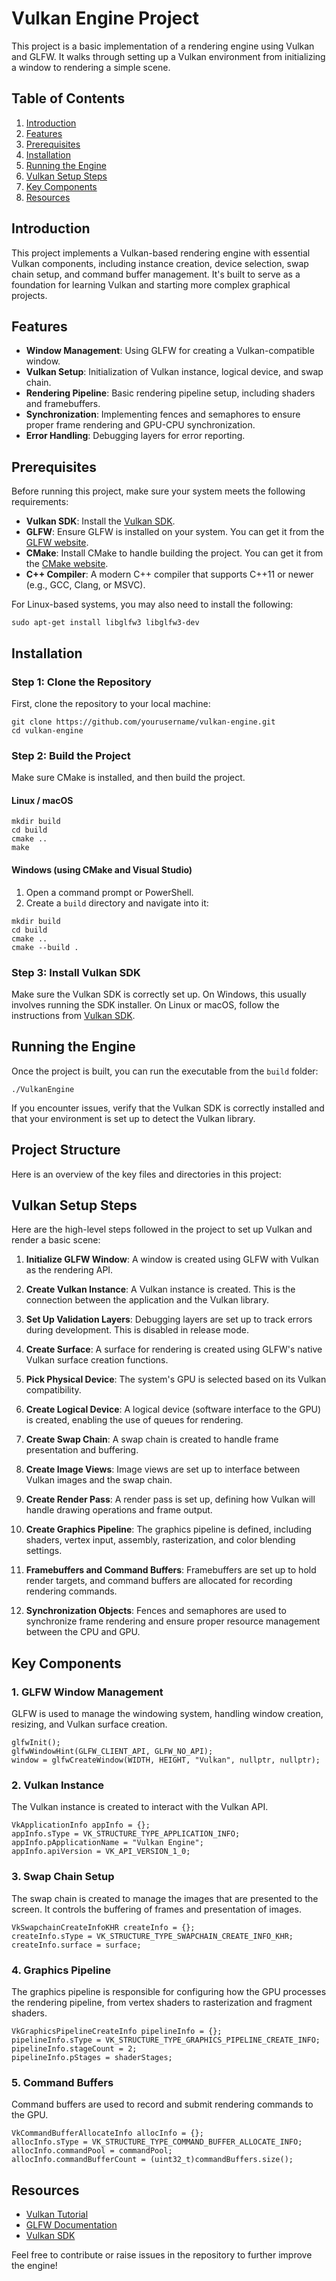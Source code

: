 # Vulkan Engine Project

This project is a basic implementation of a rendering engine using Vulkan and GLFW. It walks through setting up a Vulkan environment from initializing a window to rendering a simple scene.

## Table of Contents

1. [Introduction](#introduction)
2. [Features](#features)
3. [Prerequisites](#prerequisites)
4. [Installation](#installation)
5. [Running the Engine](#running-the-engine)
6. [Vulkan Setup Steps](#vulkan-setup-steps)
7. [Key Components](#key-components)
8. [Resources](#resources)

## Introduction

This project implements a Vulkan-based rendering engine with essential Vulkan components, including instance creation, device selection, swap chain setup, and command buffer management. It's built to serve as a foundation for learning Vulkan and starting more complex graphical projects.

## Features

- **Window Management**: Using GLFW for creating a Vulkan-compatible window.
- **Vulkan Setup**: Initialization of Vulkan instance, logical device, and swap chain.
- **Rendering Pipeline**: Basic rendering pipeline setup, including shaders and framebuffers.
- **Synchronization**: Implementing fences and semaphores to ensure proper frame rendering and GPU-CPU synchronization.
- **Error Handling**: Debugging layers for error reporting.

## Prerequisites

Before running this project, make sure your system meets the following requirements:

- **Vulkan SDK**: Install the [Vulkan SDK](https://vulkan.lunarg.com/sdk/home).
- **GLFW**: Ensure GLFW is installed on your system. You can get it from the [GLFW website](https://www.glfw.org/).
- **CMake**: Install CMake to handle building the project. You can get it from the [CMake website](https://cmake.org/).
- **C++ Compiler**: A modern C++ compiler that supports C++11 or newer (e.g., GCC, Clang, or MSVC).
  
For Linux-based systems, you may also need to install the following:

```
sudo apt-get install libglfw3 libglfw3-dev
```

## Installation

### Step 1: Clone the Repository

First, clone the repository to your local machine:

```
git clone https://github.com/yourusername/vulkan-engine.git
cd vulkan-engine
```

### Step 2: Build the Project

Make sure CMake is installed, and then build the project.

#### Linux / macOS

```
mkdir build
cd build
cmake ..
make
```

#### Windows (using CMake and Visual Studio)

1. Open a command prompt or PowerShell.
2. Create a `build` directory and navigate into it:

```
mkdir build
cd build
cmake ..
cmake --build .
```

### Step 3: Install Vulkan SDK

Make sure the Vulkan SDK is correctly set up. On Windows, this usually involves running the SDK installer. On Linux or macOS, follow the instructions from [Vulkan SDK](https://vulkan.lunarg.com/sdk/home).

## Running the Engine

Once the project is built, you can run the executable from the `build` folder:

```
./VulkanEngine
```

If you encounter issues, verify that the Vulkan SDK is correctly installed and that your environment is set up to detect the Vulkan library.

## Project Structure

Here is an overview of the key files and directories in this project:

## Vulkan Setup Steps

Here are the high-level steps followed in the project to set up Vulkan and render a basic scene:

1. **Initialize GLFW Window**: A window is created using GLFW with Vulkan as the rendering API.

2. **Create Vulkan Instance**: A Vulkan instance is created. This is the connection between the application and the Vulkan library.

3. **Set Up Validation Layers**: Debugging layers are set up to track errors during development. This is disabled in release mode.

4. **Create Surface**: A surface for rendering is created using GLFW's native Vulkan surface creation functions.

5. **Pick Physical Device**: The system's GPU is selected based on its Vulkan compatibility.

6. **Create Logical Device**: A logical device (software interface to the GPU) is created, enabling the use of queues for rendering.

7. **Create Swap Chain**: A swap chain is created to handle frame presentation and buffering.

8. **Create Image Views**: Image views are set up to interface between Vulkan images and the swap chain.

9. **Create Render Pass**: A render pass is set up, defining how Vulkan will handle drawing operations and frame output.

10. **Create Graphics Pipeline**: The graphics pipeline is defined, including shaders, vertex input, assembly, rasterization, and color blending settings.

11. **Framebuffers and Command Buffers**: Framebuffers are set up to hold render targets, and command buffers are allocated for recording rendering commands.

12. **Synchronization Objects**: Fences and semaphores are used to synchronize frame rendering and ensure proper resource management between the CPU and GPU.

## Key Components

### 1. **GLFW Window Management**

GLFW is used to manage the windowing system, handling window creation, resizing, and Vulkan surface creation.

```
glfwInit();
glfwWindowHint(GLFW_CLIENT_API, GLFW_NO_API);
window = glfwCreateWindow(WIDTH, HEIGHT, "Vulkan", nullptr, nullptr);
```

### 2. **Vulkan Instance**

The Vulkan instance is created to interact with the Vulkan API.

```
VkApplicationInfo appInfo = {};
appInfo.sType = VK_STRUCTURE_TYPE_APPLICATION_INFO;
appInfo.pApplicationName = "Vulkan Engine";
appInfo.apiVersion = VK_API_VERSION_1_0;
```

### 3. **Swap Chain Setup**

The swap chain is created to manage the images that are presented to the screen. It controls the buffering of frames and presentation of images.

```
VkSwapchainCreateInfoKHR createInfo = {};
createInfo.sType = VK_STRUCTURE_TYPE_SWAPCHAIN_CREATE_INFO_KHR;
createInfo.surface = surface;
```

### 4. **Graphics Pipeline**

The graphics pipeline is responsible for configuring how the GPU processes the rendering pipeline, from vertex shaders to rasterization and fragment shaders.

```
VkGraphicsPipelineCreateInfo pipelineInfo = {};
pipelineInfo.sType = VK_STRUCTURE_TYPE_GRAPHICS_PIPELINE_CREATE_INFO;
pipelineInfo.stageCount = 2;
pipelineInfo.pStages = shaderStages;
```

### 5. **Command Buffers**

Command buffers are used to record and submit rendering commands to the GPU.

```
VkCommandBufferAllocateInfo allocInfo = {};
allocInfo.sType = VK_STRUCTURE_TYPE_COMMAND_BUFFER_ALLOCATE_INFO;
allocInfo.commandPool = commandPool;
allocInfo.commandBufferCount = (uint32_t)commandBuffers.size();
```

## Resources

- [Vulkan Tutorial](https://vulkan-tutorial.com/)
- [GLFW Documentation](https://www.glfw.org/docs/latest/)
- [Vulkan SDK](https://vulkan.lunarg.com/sdk/home)

Feel free to contribute or raise issues in the repository to further improve the engine!